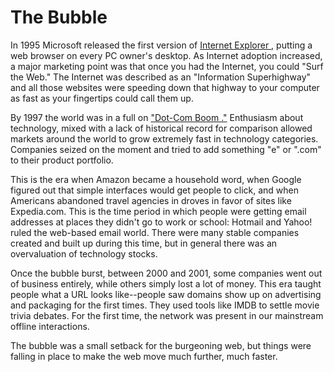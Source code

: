 # The Bubble

In 1995 Microsoft released the first version of [Internet Explorer ](http://en.wikipedia.org/wiki/Internet_Explorer), putting a web browser on every PC owner's desktop. As Internet adoption increased, a major marketing point was that once you had the Internet, you could "Surf the Web." The Internet was described as an "Information Superhighway" and all those websites were speeding down that highway to your computer as fast as your fingertips could call them up.

By 1997 the world was in a full on ["Dot-Com Boom ."](http://en.wikipedia.org/wiki/Dot-com_bubble) Enthusiasm about technology, mixed with a lack of historical record for comparison allowed markets around the world to grow extremely fast in technology categories. Companies seized on the moment and tried to add something "e" or ".com" to their product portfolio.

This is the era when Amazon became a household word, when Google figured out that simple interfaces would get people to click, and when Americans abandoned travel agencies in droves in favor of sites like Expedia.com. This is the time period in which people were getting email addresses at places they didn't go to work or school: Hotmail and Yahoo! ruled the web-based email world. There were many stable companies created and built up during this time, but in general there was an overvaluation of technology stocks.

Once the bubble burst, between 2000 and 2001, some companies went out of business entirely, while others simply lost a lot of money. This era taught people what a URL looks like--people saw domains show up on advertising and packaging for the first times. They used tools like IMDB to settle movie trivia debates. For the first time, the network was present in our mainstream offline interactions.

The bubble was a small setback for the burgeoning web, but things were falling in place to make the web move much further, much faster.  